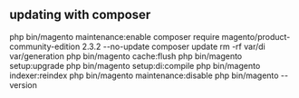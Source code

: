 ## updating with composer
php bin/magento maintenance:enable
composer require magento/product-community-edition 2.3.2 --no-update
composer update
rm -rf var/di var/generation
php bin/magento cache:flush
php bin/magento setup:upgrade
php bin/magento setup:di:compile
php bin/magento indexer:reindex
php bin/magento maintenance:disable
php bin/magento --version
